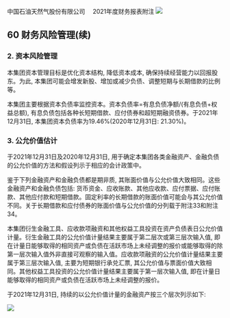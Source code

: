 中国石油天然气股份有限公司　 2021年度财务报表附注
![](0_0.png)

## 60 财务风险管理(续)

### 2. 资本风险管理

本集团资本管理目标是优化资本结构, 降低资本成本, 确保持续经营能力以回报股东。为此, 本集团可能会增发新股、增加或减少负债、调整短期与长期借款的比例等。

本集团主要根据资本负债率监控资本。资本负债率=有息负债净额/(有息负债+权益总额), 有息负债包括各种长短期借款、应付债券和超短期融资债券。于2021年12月31日, 本集团资本负债率为19.46%(2020年12月31日: 21.30%)。

### 3. 公允价值估计

于2021年12月31日及2020年12月31日, 用于确定本集团各类金融资产、金融负债的公允价值的方法和假设列示于相应的会计政策中。

鉴于下列金融资产和金融负债都是期非质, 其账面价值与公允价值大致相同。这些金融资产和金融负债包括: 货币资金、应收账款、其他应收款、应付票据、应付账款、其他应付款和短期借款。固定利率的长期借款的账面价值可能会与其公允价值不同。关于长期借款和应付债券的账面价值与公允价值的分列载于附注33和附注34。

本集团衍生金融工具、应收款项融资和其他权益工具投资在资产负债表日公允价值计量。衍生金融工具的公允价值计量结果主要属于第二层次或第三层次输入值, 即在计量日能够取得的相同资产或负债在活跃市场上未经调整的报价或能够取得的除第一层次输入值外非直接可观察的输入值。应收款项融资的公允价值计量结果主要属于第三层次输入值, 主要为短期银行承兑汇票, 其公允价值与票面价值大致相同。其他权益工具投资的公允价值计量结果主要属于第一层次输入值, 即在计量日能够取得的相同资产或负债在活跃市场上未经调整的报价。

于2021年12月31日, 持续的以公允价值计量的金融资产按三个层次列示如下:

![](0_1.png)
